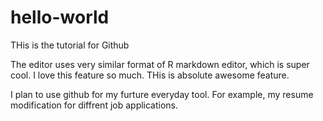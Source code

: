 # hello-world
THis is the tutorial for Github

The editor uses very similar format of R markdown editor, which is super cool. I love this feature so much. THis is absolute awesome feature. 

I plan to use github for my furture everyday tool. For example, my resume modification for diffrent job applications. 
